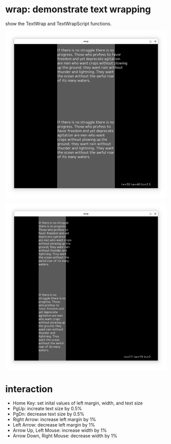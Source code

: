 # wrap: demonstrate text wrapping

show the TextWrap and TextWrapScript functions.

![wrap1](wrap1.png)

![wrap2](wrap2.png)

# interaction

* Home Key: set inital values of left margin, width, and text size
* PgUp: increate text size by 0.5%
* PgDn: decrease text size by 0.5%
* Right Arrow: increase left margin by 1%
* Left Arrow: decrease left margin by 1%
* Arrow Up, Left Mouse: increase width by 1%
* Arrow Down, Right Mouse: decrease width by 1%

